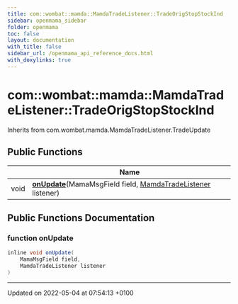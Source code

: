 ```yaml
---
title: com::wombat::mamda::MamdaTradeListener::TradeOrigStopStockInd
sidebar: openmama_sidebar
folder: openmama
toc: false
layout: documentation
with_title: false
sidebar_url: /openmama_api_reference_docs.html
with_doxylinks: true
---
```


# com::wombat::mamda::MamdaTradeListener::TradeOrigStopStockInd





Inherits from com.wombat.mamda.MamdaTradeListener.TradeUpdate

## Public Functions

|                | Name           |
| -------------- | -------------- |
| void | **[onUpdate](classcom_1_1wombat_1_1mamda_1_1MamdaTradeListener_1_1TradeOrigStopStockInd.html#function-onupdate)**(MamaMsgField field, [MamdaTradeListener](classcom_1_1wombat_1_1mamda_1_1MamdaTradeListener.html) listener) |

## Public Functions Documentation

### function onUpdate

```java
inline void onUpdate(
    MamaMsgField field,
    MamdaTradeListener listener
)
```


-------------------------------

Updated on 2022-05-04 at 07:54:13 +0100
